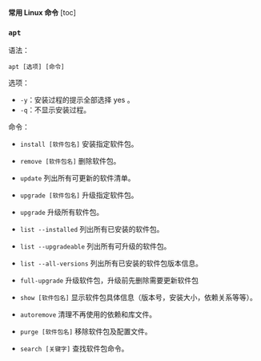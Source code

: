 **常用 Linux 命令**
[toc]

### `apt`

语法：
```linux
apt [选项] [命令]
```

选项：

- `-y`：安装过程的提示全部选择 yes 。
- `-q`：不显示安装过程。

命令：

- `install [软件包名]`
  安装指定软件包。

- `remove [软件包名]`
  删除软件包。
  
- `update`
  列出所有可更新的软件清单。

- `upgrade [软件包名]`
  升级指定软件包。

- `upgrade`
  升级所有软件包。

- `list --installed`
  列出所有已安装的软件包。

- `list --upgradeable`
  列出所有可升级的软件包。

- `list --all-versions`
  列出所有已安装的软件包版本信息。

- `full-upgrade`
  升级软件包，升级前先删除需要更新软件包

- `show [软件包名]`
  显示软件包具体信息（版本号，安装大小，依赖关系等等）。

- `autoremove`
  清理不再使用的依赖和库文件。

- `purge [软件包名]`
  移除软件包及配置文件。

- `search [关键字]`
  查找软件包命令。